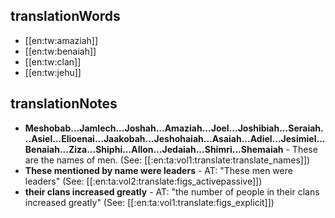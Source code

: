 ## translationWords

* [[en:tw:amaziah]]
* [[en:tw:benaiah]]
* [[en:tw:clan]]
* [[en:tw:jehu]]

## translationNotes

* **Meshobab...Jamlech...Joshah...Amaziah...Joel...Joshibiah...Seraiah...Asiel...Elioenai...Jaakobah...Jeshohaiah...Asaiah...Adiel...Jesimiel...Benaiah...Ziza...Shiphi...Allon...Jedaiah...Shimri...Shemaiah** - These are the names of men. (See: [[:en:ta:vol1:translate:translate_names]])
* **These mentioned by name were leaders** - AT: "These men were leaders" (See: [[:en:ta:vol2:translate:figs_activepassive]])
* **their clans increased greatly** - AT: "the number of people in their clans increased greatly" (See: [[:en:ta:vol1:translate:figs_explicit]])

